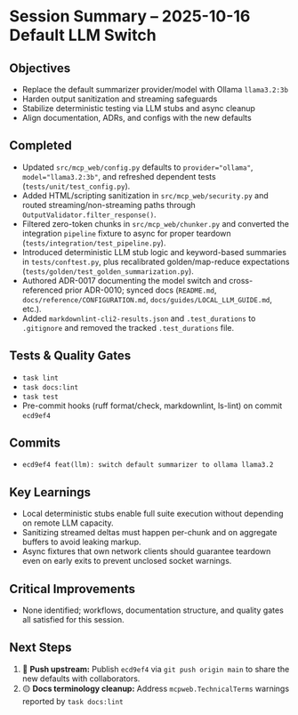 # Session Summary – 2025-10-16 Default LLM Switch

## Objectives
- Replace the default summarizer provider/model with Ollama `llama3.2:3b`
- Harden output sanitization and streaming safeguards
- Stabilize deterministic testing via LLM stubs and async cleanup
- Align documentation, ADRs, and configs with the new defaults

## Completed
- Updated `src/mcp_web/config.py` defaults to `provider="ollama"`, `model="llama3.2:3b"`, and refreshed dependent tests (`tests/unit/test_config.py`).
- Added HTML/scripting sanitization in `src/mcp_web/security.py` and routed streaming/non-streaming paths through `OutputValidator.filter_response()`.
- Filtered zero-token chunks in `src/mcp_web/chunker.py` and converted the integration `pipeline` fixture to async for proper teardown (`tests/integration/test_pipeline.py`).
- Introduced deterministic LLM stub logic and keyword-based summaries in `tests/conftest.py`, plus recalibrated golden/map-reduce expectations (`tests/golden/test_golden_summarization.py`).
- Authored ADR-0017 documenting the model switch and cross-referenced prior ADR-0010; synced docs (`README.md`, `docs/reference/CONFIGURATION.md`, `docs/guides/LOCAL_LLM_GUIDE.md`, etc.).
- Added `markdownlint-cli2-results.json` and `.test_durations` to `.gitignore` and removed the tracked `.test_durations` file.

## Tests & Quality Gates
- `task lint`
- `task docs:lint`
- `task test`
- Pre-commit hooks (ruff format/check, markdownlint, ls-lint) on commit `ecd9ef4`

## Commits
- `ecd9ef4 feat(llm): switch default summarizer to ollama llama3.2`

## Key Learnings
- Local deterministic stubs enable full suite execution without depending on remote LLM capacity.
- Sanitizing streamed deltas must happen per-chunk and on aggregate buffers to avoid leaking markup.
- Async fixtures that own network clients should guarantee teardown even on early exits to prevent unclosed socket warnings.

## Critical Improvements
- None identified; workflows, documentation structure, and quality gates all satisfied for this session.

## Next Steps
1. 🔴 **Push upstream:** Publish `ecd9ef4` via `git push origin main` to share the new defaults with collaborators.
2. 🟡 **Docs terminology cleanup:** Address `mcpweb.TechnicalTerms` warnings reported by `task docs:lint`
